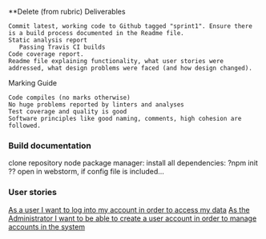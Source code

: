 **Delete (from rubric)
Deliverables

    Commit latest, working code to Github tagged "sprint1". Ensure there is a build process documented in the Readme file.
    Static analysis report 
       Passing Travis CI builds
    Code coverage report.
    Readme file explaining functionality, what user stories were addressed, what design problems were faced (and how design changed).

Marking Guide

    Code compiles (no marks otherwise)
    No huge problems reported by linters and analyses
    Test coverage and quality is good
    Software principles like good naming, comments, high cohesion are followed.


### Build documentation
clone repository
node package manager: install all dependencies: ?npm init ?? 
open in webstorm, if config file is included...







### User stories
[As a user I want to log into my account in order to access my data](https://github.com/seng350/seng350f19-project-2-1/issues/2) 
[As the Administrator I want to be able to create a user account in order to manage accounts in the system](https://github.com/seng350/seng350f19-project-2-1/issues/13)
